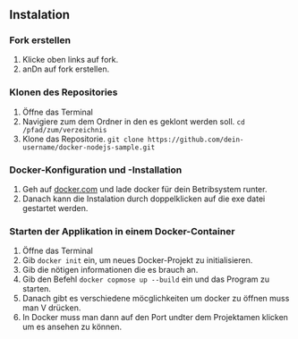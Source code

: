 #

## Instalation

### Fork erstellen

   1. Klicke oben links auf fork.
   2. anDn auf fork erstellen.

### Klonen des Repositories

1. Öffne das Terminal
2. Navigiere zum dem Ordner in den es geklont werden soll. `cd /pfad/zum/verzeichnis`
3. Klone das Repositorie. `git clone https://github.com/dein-username/docker-nodejs-sample.git`

### Docker-Konfiguration und -Installation

1. Geh auf [docker.com](https://www.docker.com/products/docker-desktop/) und lade docker für dein Betribsystem runter.
2. Danach kann die Instalation durch doppelklicken auf die exe datei gestartet werden.

### Starten der Applikation in einem Docker-Container

1. Öffne das Terminal
2. Gib `docker init` ein, um neues Docker-Projekt zu initialisieren.
3. Gib die nötigen informationen die es brauch an.
4. Gib den Befehl `docker copmose up --build` ein und das Program zu starten.
5. Danach gibt es verschiedene möcglichkeiten um docker zu öffnen muss man V drücken.
6. In Docker muss man dann auf den Port undter dem Projektamen klicken um es ansehen zu können.
